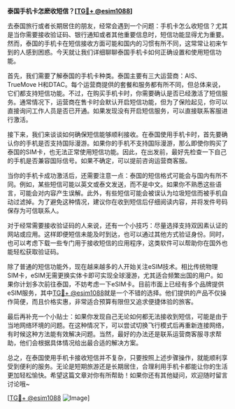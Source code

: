 **泰国手机卡怎麽收短信？[[TG💪+ @esim1088](https://t.me/s/esim1088)]**

去泰国旅行或者长期居住的朋友，经常会遇到一个问题：手机卡怎么收短信？尤其是当你需要接收验证码、银行通知或者其他重要信息时，短信功能显得尤为重要。然而，泰国的手机卡在短信接收方面可能和国内的习惯有所不同，这常常让初来乍到的人感到困惑。今天就让我们详细聊聊泰国手机卡如何正确设置和使用短信功能。

首先，我们需要了解泰国的手机卡种类。泰国主要有三大运营商：AIS、TrueMove H和DTAC。每个运营商提供的套餐和服务都有所不同，但总体来说，它们都支持短信功能。不过，在购买手机卡时，你需要确认是否已经激活了短信服务。通常情况下，运营商在售卡时会默认开启短信功能，但为了保险起见，你可以直接询问工作人员是否已开通。如果发现没有开启短信服务，可以直接联系客服进行激活。

接下来，我们来谈谈如何确保短信能够顺利接收。在泰国使用手机卡时，首先要确认你的手机是否支持国际漫游。如果你的手机不支持国际漫游，那么即使你购买了泰国的SIM卡，也无法正常使用短信功能。因此，在出发前，最好先检查一下自己的手机是否兼容国际信号。如果不确定，可以提前咨询运营商客服。

当你的手机卡成功激活后，还需要注意一点：泰国的短信格式可能会与国内有所不同。例如，某些短信可能以英文或泰文发送，而不是中文。如果你不熟悉这些语言，可能会对内容产生误解。此外，有些短信可能会被误认为垃圾短信而被手机自动过滤掉。为了避免这种情况，建议你在收到短信后仔细阅读内容，并将发件号码保存为可信联系人。

对于经常需要接收验证码的人来说，还有一个小技巧：尽量选择支持双因素认证的网站或应用。这样即便短信未能及时到达，也可以通过其他方式验证身份。同时，也可以考虑下载一些专门用于接收短信的应用程序，这类软件可以帮助你在国外也能轻松获取验证码。

除了普通的短信功能外，现在越来越多的人开始关注eSIM技术。相比传统物理SIM卡，eSIM无需更换实体卡即可实现全球漫游，尤其适合频繁出国的用户。如果你计划多次前往泰国，不妨考虑一下eSIM卡。目前市面上已经有多个品牌提供eSIM服务，其中[TG💪+ @esim1088](https://t.me/s/esim1088)就是一个不错的选择。他们提供的产品不仅操作简便，而且价格实惠，非常适合预算有限但又追求便捷体验的旅客。

最后再补充一个小贴士：如果你发现自己无论如何都无法接收到短信，可能是由于当地网络环境的问题。在这种情况下，可以尝试切换飞行模式后再重新连接网络，有时候这种方法能有效解决问题。当然，最好的办法还是联系运营商客服寻求帮助，他们会根据具体情况给出最合适的解决方案。

总之，在泰国使用手机卡接收短信并不复杂，只要按照上述步骤操作，就能顺利享受到便利的服务。无论是短期旅游还是长期居住，合理利用手机卡都能让你的生活更加轻松愉快。希望这篇文章对你有所帮助！如果你还有其他疑问，欢迎随时留言讨论哦~

[[TG💪+ @esim1088](https://t.me/s/esim1088) ![Image](https://i.postimg.cc/4NQfJmqS/Snipaste-2025-05-13-00-14-12.png)]